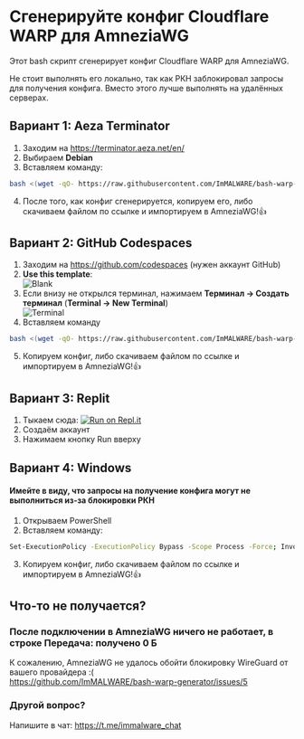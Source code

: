 # Сгенерируйте конфиг Cloudflare WARP для AmneziaWG
Этот bash скрипт сгенерирует конфиг Cloudflare WARP для AmneziaWG.

Не стоит выполнять его локально, так как РКН заблокировал запросы для получения конфига. Вместо этого лучше выполнять на удалённых серверах.

## Вариант 1: Aeza Terminator
1. Заходим на https://terminator.aeza.net/en/
2. Выбираем **Debian**
3. Вставляем команду:
```bash
bash <(wget -qO- https://raw.githubusercontent.com/ImMALWARE/bash-warp-generator/main/warp_generator.sh)
```
4. После того, как конфиг сгенерируется, копируем его, либо скачиваем файлом по ссылке и импортируем в AmneziaWG!👍
## Вариант 2: GitHub Codespaces
1. Заходим на https://github.com/codespaces (нужен аккаунт GitHub)
2. **Use this template**: \
![Blank](https://i.imgur.com/NzHCrZO.png)
3. Если внизу не открылся терминал, нажимаем **Терминал -> Создать терминал** (**Terminal -> New Terminal**) \
![Terminal](https://i.imgur.com/O1wzkyP.png)
4. Вставляем команду
```bash
bash <(wget -qO- https://raw.githubusercontent.com/ImMALWARE/bash-warp-generator/main/warp_generator.sh)
```
5. Копируем конфиг, либо скачиваем файлом по ссылке и импортируем в AmneziaWG!👍
## Вариант 3: Replit
1. Тыкаем сюда: [![Run on Repl.it](https://repl.it/badge/github/replit/upm)](https://replit.com/new/github/ImMALWARE/bash-warp-generator)
2. Создаём аккаунт
3. Нажимаем кнопку Run вверху
## Вариант 4: Windows
#### Имейте в виду, что запросы на получение конфига могут не выполниться из-за блокировки РКН
1. Открываем PowerShell
2. Вставляем команду:
```bash
Set-ExecutionPolicy -ExecutionPolicy Bypass -Scope Process -Force; Invoke-Expression ((Invoke-WebRequest -Uri "https://raw.githubusercontent.com/ImMALWARE/bash-warp-generator/main/warp_generator.ps1" -UseBasicParsing).Content)
```
3. Копируем конфиг, либо скачиваем файлом по ссылке и импортируем в AmneziaWG!👍


## Что-то не получается?
### После подключении в AmneziaWG ничего не работает, в строке **Передача**: получено 0 Б
К сожалению, AmneziaWG не удалось обойти блокировку WireGuard от вашего провайдера :( \
https://github.com/ImMALWARE/bash-warp-generator/issues/5

### Другой вопрос?
Напишите в чат: https://t.me/immalware_chat
